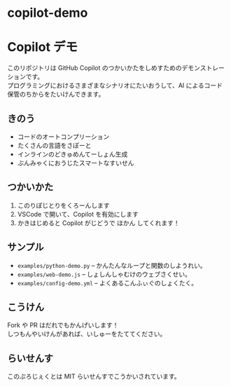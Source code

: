 # copilot-demo

# Copilot デモ

このリポジトリは GitHub Copilot のつかいかたをしめすためのデモンストレーションです。  
プログラミングにおけるさまざまなシナリオにたいおうして、AI によるコード保管のちからをたいけんできます。

## きのう

- コードのオートコンプリーション
- たくさんの言語をさぽーと
- インラインのどきゅめんてーしょん生成
- ぶんみゃくにおうじたスマートなすいせん

## つかいかた

1. このりぽじとりをくろーんします
2. VSCode で開いて、Copilot を有効にします
3. かきはじめると Copilot がじどうで ほかん してくれます！

## サンプル

- `examples/python-demo.py` – かんたんなループと関数のしようれい。
- `examples/web-demo.js` – しょしんしゃむけのウェブさくせい。
- `examples/config-demo.yml` – よくあるこんふぃぐのしょくたく。

## こうけん

Fork や PR はだれでもかんげいします！  
しつもんやいけんがあれば、いしゅーをたててください。

## らいせんす

このぷろじぇくとは MIT らいせんすでこうかいされています。
